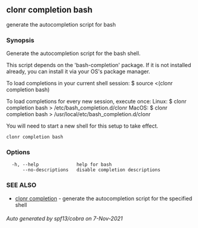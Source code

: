 ## clonr completion bash

generate the autocompletion script for bash

### Synopsis


Generate the autocompletion script for the bash shell.

This script depends on the 'bash-completion' package.
If it is not installed already, you can install it via your OS's package manager.

To load completions in your current shell session:
$ source <(clonr completion bash)

To load completions for every new session, execute once:
Linux:
  $ clonr completion bash > /etc/bash_completion.d/clonr
MacOS:
  $ clonr completion bash > /usr/local/etc/bash_completion.d/clonr

You will need to start a new shell for this setup to take effect.
  

```
clonr completion bash
```

### Options

```
  -h, --help              help for bash
      --no-descriptions   disable completion descriptions
```

### SEE ALSO

* [clonr completion](clonr_completion.md)	 - generate the autocompletion script for the specified shell

###### Auto generated by spf13/cobra on 7-Nov-2021
